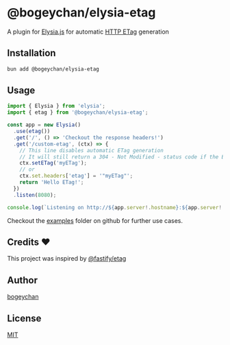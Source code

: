 # @bogeychan/elysia-etag

A plugin for [Elysia.js](https://elysiajs.com) for automatic [HTTP ETag](https://http.dev/etag) generation

## Installation

```bash
bun add @bogeychan/elysia-etag
```

## Usage

```ts
import { Elysia } from 'elysia';
import { etag } from '@bogeychan/elysia-etag';

const app = new Elysia()
  .use(etag())
  .get('/', () => 'Checkout the response headers!')
  .get('/custom-etag', (ctx) => {
    // This line disables automatic ETag generation
    // It will still return a 304 - Not Modified - status code if the ETag matches
    ctx.setETag('myETag');
    // or
    ctx.set.headers['etag'] = '"myETag"';
    return 'Hello ETag!';
  })
  .listen(8080);

console.log(`Listening on http://${app.server!.hostname}:${app.server!.port}`);
```

Checkout the [examples](./examples) folder on github for further use cases.

## Credits ❤️

This project was inspired by [@fastify/etag](https://www.npmjs.com/package/@fastify/etag)

## Author

[bogeychan](https://github.com/bogeychan)

## License

[MIT](LICENSE)

